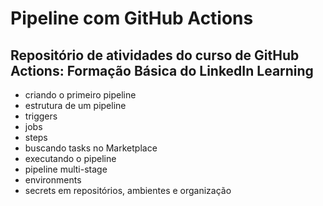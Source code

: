 # Pipeline com GitHub Actions

## Repositório de atividades do curso de GitHub Actions: Formação Básica do LinkedIn Learning 

* criando o primeiro pipeline
* estrutura de um pipeline
* triggers
* jobs
* steps
* buscando tasks no Marketplace
* executando o pipeline
* pipeline multi-stage
* environments
* secrets em repositórios, ambientes e organização
